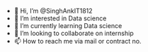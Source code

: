 - 👋 Hi, I’m @SinghAnkIT1812
- 👀 I’m interested in Data science
- 🌱 I’m currently learning Data science
- 💞️ I’m looking to collaborate on internship
- 📫 How to reach me via mail or contract no.

<!---
SinghAnkIT1812/SinghAnkIT1812 is a ✨ special ✨ repository because its `README.md` (this file) appears on your GitHub profile.
You can click the Preview link to take a look at your changes.
--->
